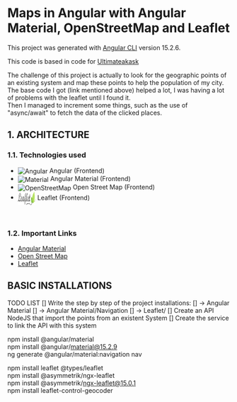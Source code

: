 # Maps in Angular with Angular Material, OpenStreetMap and Leaflet

This project was generated with [Angular CLI](https://github.com/angular/angular-cli) version 15.2.6.

This code is based in code for [Ultimateakask](https://github.com/ultimateakash/angular-leaflet-maps/)

The challenge of this project is actually to look for the geographic points of an existing system and map these points to help the population of my city. The base code I got (link mentioned above) helped a lot, I was having a lot of problems with the leaflet until I found it.<br>
Then I managed to increment some things, such as the use of "async/await" to fetch the data of the clicked places.

## **1. ARCHITECTURE**
### **1.1. Technologies used**
- <img align="center" alt="Angular" height="30" width="40" src="https://cdn.jsdelivr.net/gh/devicons/devicon/icons/angularjs/angularjs-original.svg" /> Angular (Frontend)
- <img align="center" alt="Material" height="30" width="40" src="https://material.angular.io/assets/img/angular-material-logo.svg" /> Angular Material (Frontend)
- <img align="center" alt="OpenStreetMap" height="30" width="40" src="https://upload.wikimedia.org/wikipedia/commons/b/b0/Openstreetmap_logo.svg" /> Open Street Map (Frontend)
- <img align="center" alt="Leaflet" height="30" width="40" src="https://github.com/Leaflet/Leaflet/blob/main/src/images/logo.svg" /> Leaflet (Frontend)
<br />


### **1.2. Important Links**
- [Angular Material](https://material.angular.io/)
- [Open Street Map](https://openstreetmap.org/)
- [Leaflet](https://leafletjs.com/)

## BASIC INSTALLATIONS
TODO LIST
[] Write the step by step of the project installations:
[] -> Angular Material
[] -> Angular Material/Navigation
[] -> Leaflet/
[] Create an API NodeJS that import the points from an existent System
[] Create the service to link the API with this system

  npm install @angular/material <br>
  npm install @angular/material@15.2.9<br>
  ng generate @angular/material:navigation nav<br>
  
  npm install leaflet @types/leaflet<br>
  npm install @asymmetrik/ngx-leaflet<br>
  npm install @asymmetrik/ngx-leaflet@15.0.1<br>
  npm install leaflet-control-geocoder


